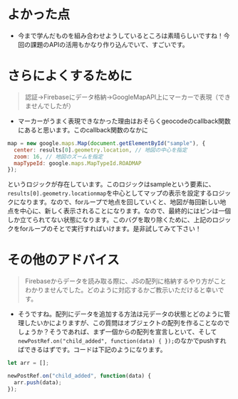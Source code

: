 # よかった点
- 今まで学んだものを組み合わせようしているところは素晴らしいですね！今回の課題のAPIの活用もかなり作り込んでいて、すごいです。

# さらによくするために
> 認証→Firebaseにデータ格納→GoogleMapAPI上にマーカーで表現（できませんでしたが）
- マーカーがうまく表現できなかった理由はおそらくgeocodeのcallback関数にあると思います。このcallback関数のなかに
```js
map = new google.maps.Map(document.getElementById("sample"), {
  center: results[0].geometry.location, // 地図の中心を指定
  zoom: 16, // 地図のズームを指定
  mapTypeId: google.maps.MapTypeId.ROADMAP
});
```
  というロジックが存在しています。このロジックはsampleという要素に、`results[0].geometry.locationmap`を中心としてマップの表示を設定するロジックになります。なので、forループで地点を回していくと、地図が毎回新しい地点を中心に、新しく表示されることになります。なので、最終的にはピンは一個しか立てられてない状態になります。このバグを取り除くために、上記のロジックをforループのそとで実行すればいけます。是非試してみて下さい！


# その他のアドバイス
> Firebaseからデータを読み取る際に、JSの配列に格納するやり方がことわかりませんでした。どのように対応するかご教示いただけると幸いです。
- そうですね。配列にデータを追加する方法は元データの状態とどのように管理したいかによりますが、この質問はオブジェクトの配列を作ることなのでしょうか？そうであれば、まず一個からの配列を宣言しといて、そして`newPostRef.on("child_added", function(data) { });`のなかでpushすればできるはずです。コードは下記のようになります。
```js
let arr = [];

newPostRef.on("child_added", function(data) {
  arr.push(data);
});
```